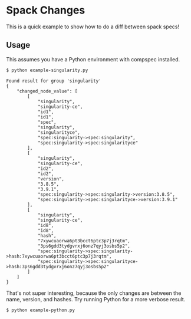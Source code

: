 # Spack Changes

This is a quick example to show how to do a diff between spack specs!

## Usage

This assumes you have a Python environment with compspec installed.


```bash
$ python example-singularity.py
```
```
Found result for group 'singularity'
{
    "changed_node_value": [
        [
            "singularity",
            "singularity-ce",
            "id1",
            "id1",
            "spec",
            "singularity",
            "singularityce",
            "spec:singularity->spec:singularity",
            "spec:singularity->spec:singularityce"
        ],
        [
            "singularity",
            "singularity-ce",
            "id2",
            "id2",
            "version",
            "3.8.5",
            "3.9.1",
            "spec:singularity->spec:singularity->version:3.8.5",
            "spec:singularity->spec:singularityce->version:3.9.1"
        ],
        [
            "singularity",
            "singularity-ce",
            "id8",
            "id8",
            "hash",
            "7xywcuaorwa6pt3bcct6ptc3p7j3rqtm",
            "3ps6gdd3tydgvrxj6onz7qyj3osbs5p2",
            "spec:singularity->spec:singularity->hash:7xywcuaorwa6pt3bcct6ptc3p7j3rqtm",
            "spec:singularity->spec:singularityce->hash:3ps6gdd3tydgvrxj6onz7qyj3osbs5p2"
        ]
    ]
}
```
That's not super interesting, because the only changes are between the name, version,
and hashes. Try running Python for a more verbose result.


```bash
$ python example-python.py
```
